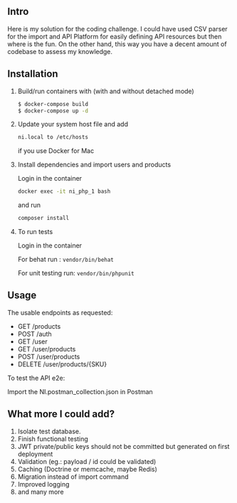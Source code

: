 ## Intro

Here is my solution for the coding challenge. I could have used CSV parser for the import and API Platform for easily defining API resources but then where is the fun. On the other hand, this way you have a decent amount of codebase to assess my knowledge.

## Installation

1. Build/run containers with (with and without detached mode)

    ```bash
    $ docker-compose build
    $ docker-compose up -d
    ```

2. Update your system host file and add

    ```bash
    ni.local to /etc/hosts
    ```
    
    if you use Docker for Mac

3. Install dependencies and import users and products

    Login in the container 
    
    ```bash
    docker exec -it ni_php_1 bash
    ```
    
    and run 

    ```bash
    composer install
    ```
    
4. To run tests

    Login in the container
    
    For behat run : 
    `vendor/bin/behat`
    
    For unit testing run: `vendor/bin/phpunit`
    
## Usage

The usable endpoints as requested:
    
* GET /products
* POST /auth
* GET /user
* GET /user/products
* POST /user/products
* DELETE /user/products/{SKU}

To test the API e2e:

Import the NI.postman_collection.json in Postman
    
## What more I could add?

1. Isolate test database.
2. Finish functional testing
2. JWT private/public keys should not be committed but generated on first deployment
3. Validation (eg.: payload / id could be validated)
4. Caching (Doctrine or memcache, maybe Redis)
5. Migration instead of import command
6. Improved logging
7. and many more
    
